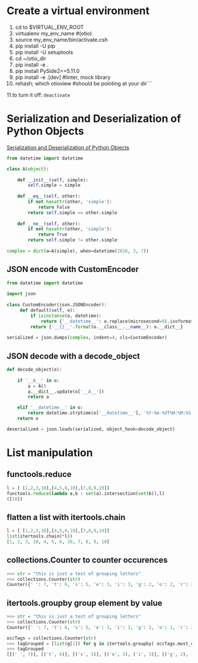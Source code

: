 
# Create a virtual environment

1. cd to $VIRTUAL_ENV_ROOT
2. virtualenv my_env_name #(otio)
3. source my_env_name/bin/activate.csh
4. pip install -U pip
5. pip install -U setuptools
6. cd ~/otio_dir
7. pip install -e .
8. pip install PySide2==5.11.0
9. pip install -e .\[dev] #linter, mock library 
10. rehash; which otioview #should be pointing at your dir```

11.to turn it off: `deactivate`

# Serialization and Deserialization of Python Objects
[Serialization and Deserialization of Python Objects](https://code.tutsplus.com/tutorials/serialization-and-deserialization-of-python-objects-part-1--cms-26183)

```python
from datetime import datetime

class A(object):
 
    def __init__(self, simple):
        self.simple = simple        
 
    def __eq__(self, other):
        if not hasattr(other, 'simple'):
            return False
        return self.simple == other.simple
 
    def __ne__(self, other):
        if not hasattr(other, 'simple'):
            return True
        return self.simple != other.simple
  
complex = dict(a=A(simple), when=datetime(2016, 3, 7))
```

## JSON encode with CustomEncoder

```python
from datetime import datetime
 
import json
 
class CustomEncoder(json.JSONEncoder): 
     def default(self, o):
         if isinstance(o, datetime):
             return {'__datetime__': o.replace(microsecond=0).isoformat()}
         return {'__{}__'.format(o.__class__.__name__): o.__dict__}
         
serialized = json.dumps(complex, indent=4, cls=CustomEncoder)
```

## JSON decode with a decode_object

```python
def decode_object(o):
 
    if '__A__' in o:
        a = A()
        a.__dict__.update(o['__A__']) 
        return a

    elif '__datetime__' in o:
        return datetime.strptime(o['__datetime__'], '%Y-%m-%dT%H:%M:%S')        
    return o

deserialized = json.loads(serialized, object_hook=decode_object)
```    


# List manipulation

## functools.reduce
```python
l = [ [1,2,3,10],[4,5,6,10],[7,8,9,10]]
functools.reduce(lambda a,b : set(a).intersection(set(b)),l)
([10])
```
## flatten a list with itertools.chain
```python
l = [ [1,2,3,10],[4,5,6,10],[7,8,9,10]]
list(itertools.chain(*l))
[1, 2, 3, 10, 4, 5, 6, 10, 7, 8, 9, 10]
```

## collections.Counter to counter occurences
```python
>>> str = "this is just a test of grouping letters"
>>> collections.Counter(str)
Counter({' ': 7, 't': 6, 's': 5, 'e': 3, 'i': 3, 'g': 2, 'o': 2, 'r': 2, 'u': 2, 'a': 1, 'f': 1, 'h': 1, 'j': 1, 'l': 1, 'n': 1, 'p': 1})
```

## itertools.groupby group element by value
```python
>>> str = "this is just a test of grouping letters"
>>> collections.Counter(str)
Counter({' ': 7, 't': 6, 's': 5, 'e': 3, 'i': 3, 'g': 2, 'o': 2, 'r': 2, 'u': 2, 'a': 1, 'f': 1, 'h': 1, 'j': 1, 'l': 1, 'n': 1, 'p': 1})

occTags = collections.Counter(str)
>>> tagGrouped = [list(g[1]) for g in itertools.groupby( occTags.most_common(), key=lambda x:x[1])]
>>> tagGrouped
[[(' ', 7)], [('t', 6)], [('s', 5)], [('e', 3), ('i', 3)], [('g', 2), ('o', 2), ('r', 2), ('u', 2)], [('a', 1), ('f', 1), ('h', 1), ('j', 1), ('l', 1), ('n', 1), ('p', 1)]]
```


